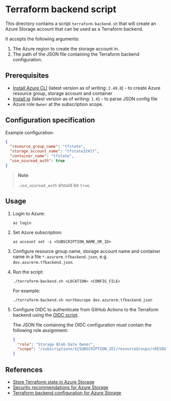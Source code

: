 # Terraform backend script

This directory contains a script `terraform-backend.sh` that will create an Azure Storage account that can be used as a Terraform backend.

It accepts the following arguments:

1. The Azure region to create the storage account in.
1. The path of the JSON file containing the Terraform backend configuration.

## Prerequisites

- [Install Azure CLI](https://learn.microsoft.com/en-us/cli/azure/install-azure-cli) (latest version as of writing: `2.49.0`) - to create Azure resource group, storage account and container
- [Install jq](https://stedolan.github.io/jq/download/) (latest version as of writing: `1.6`) - to parse JSON config file
- Azure role `Owner` at the subscription scope.

## Configuration specification

Example configuration:

```json
{
  "resource_group_name": "tfstate",
  "storage_account_name": "tfstate32417",
  "container_name": "tfstate",
  "use_azuread_auth": true
}
```

> **Note**
>
> `.use_azuread_auth` should be `true`.

## Usage

1. Login to Azure:

    ```console
    az login
    ```

1. Set Azure subscription:

    ```console
    az account set -s <SUBSCRIPTION_NAME_OR_ID>
    ```

1. Configure resource group name, storage account name and container name in a file `*.azurerm.tfbackend.json`,
   e.g. `dev.azurerm.tfbackend.json`.

1. Run the script:

    ```console
    ./terraform-backend.sh <LOCATION> <CONFIG_FILE>
    ```

    For example:

    ```console
    ./terraform-backend.sh northeurope dev.azurerm.tfbackend.json
    ```

1. Configure OIDC to authenticate from GitHub Actions to the Terraform backend using the [OIDC script](../oidc/README.md).

    The JSON file containing the OIDC configuration must contain the following role assignment:

    ```json
    {
      "role": "Storage Blob Data Owner",
      "scope": "/subscriptions/${SUBSCRIPTION_ID}/resourceGroups/<RESOURCE_GROUP_NAME>/storageAccounts/<STORAGE_ACCOUNT_NAME>"
    }
    ```

## References

- [Store Terraform state in Azure Storage](https://learn.microsoft.com/en-us/azure/developer/terraform/store-state-in-azure-storage?tabs=azure-cli)
- [Security recommendations for Azure Storage](https://learn.microsoft.com/en-us/azure/storage/blobs/security-recommendations)
- [Terraform backend configuration for Azure Storage](https://www.terraform.io/language/settings/backends/azurerm)
